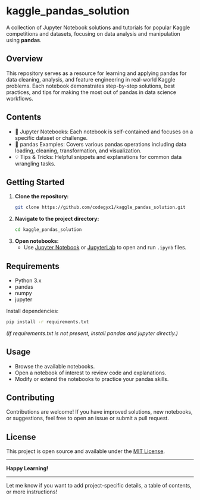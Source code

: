 

# kaggle_pandas_solution

A collection of Jupyter Notebook solutions and tutorials for popular Kaggle competitions and datasets, focusing on data analysis and manipulation using **pandas**.

## Overview

This repository serves as a resource for learning and applying pandas for data cleaning, analysis, and feature engineering in real-world Kaggle problems. Each notebook demonstrates step-by-step solutions, best practices, and tips for making the most out of pandas in data science workflows.

## Contents

- 📒 Jupyter Notebooks: Each notebook is self-contained and focuses on a specific dataset or challenge.
- 🐼 pandas Examples: Covers various pandas operations including data loading, cleaning, transformation, and visualization.
- 💡 Tips & Tricks: Helpful snippets and explanations for common data wrangling tasks.

## Getting Started

1. **Clone the repository:**
   ```bash
   git clone https://github.com/codegyx1/kaggle_pandas_solution.git
   ```
2. **Navigate to the project directory:**
   ```bash
   cd kaggle_pandas_solution
   ```
3. **Open notebooks:**
   - Use [Jupyter Notebook](https://jupyter.org/) or [JupyterLab](https://jupyterlab.readthedocs.io/) to open and run `.ipynb` files.

## Requirements

- Python 3.x
- pandas
- numpy
- jupyter

Install dependencies:
```bash
pip install -r requirements.txt
```
*(If requirements.txt is not present, install pandas and jupyter directly.)*

## Usage

- Browse the available notebooks.
- Open a notebook of interest to review code and explanations.
- Modify or extend the notebooks to practice your pandas skills.

## Contributing

Contributions are welcome! If you have improved solutions, new notebooks, or suggestions, feel free to open an issue or submit a pull request.

## License

This project is open source and available under the [MIT License](LICENSE).

---

**Happy Learning!**

---

Let me know if you want to add project-specific details, a table of contents, or more instructions!
